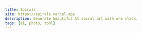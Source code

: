 ```yaml
---
title: Spirals
site: https://spirals.vercel.app
description: Generate beautiful AI spiral art with one click.
tags: [ai, photo, tool]
---
```

